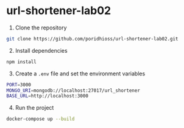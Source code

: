 # url-shortener-lab02

1. Clone the repository

```bash
git clone https://github.com/poridhioss/url-shortener-lab02.git
```

2. Install dependencies

```bash
npm install
```

3. Create a `.env` file and set the environment variables

```bash
PORT=3000
MONGO_URI=mongodb://localhost:27017/url_shortener
BASE_URL=http://localhost:3000
```

4. Run the project

```bash
docker-compose up --build
```


